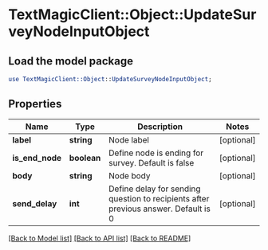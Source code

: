 # TextMagicClient::Object::UpdateSurveyNodeInputObject

## Load the model package
```perl
use TextMagicClient::Object::UpdateSurveyNodeInputObject;
```

## Properties
Name | Type | Description | Notes
------------ | ------------- | ------------- | -------------
**label** | **string** | Node label | [optional] 
**is_end_node** | **boolean** | Define node is ending for survey. Default is false | [optional] 
**body** | **string** | Node body | [optional] 
**send_delay** | **int** | Define delay for sending question to recipients after previous answer. Default is 0 | [optional] 

[[Back to Model list]](../README.md#documentation-for-models) [[Back to API list]](../README.md#documentation-for-api-endpoints) [[Back to README]](../README.md)


